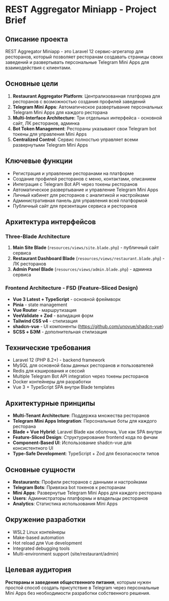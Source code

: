 # REST Aggregator Miniapp - Project Brief

## Описание проекта
REST Aggregator Miniapp - это Laravel 12 сервис-агрегатор для ресторанов, который позволяет ресторанам создавать страницы своих заведений и развертывать персональные Telegram Mini Apps для взаимодействия с клиентами.

## Основные цели
1. **Restaurant Aggregator Platform**: Централизованная платформа для ресторанов с возможностью создания профилей заведений
2. **Telegram Mini Apps**: Автоматическое развертывание персональных Telegram Mini Apps для каждого ресторана
3. **Multi-Interface Architecture**: Три отдельных интерфейса - основной сайт, ЛК ресторанов, админка
4. **Bot Token Management**: Рестораны указывают свои Telegram bot токены для управления Mini Apps
5. **Centralized Control**: Сервис полностью управляет всеми развернутыми Telegram Mini Apps

## Ключевые функции
- Регистрация и управление ресторанами на платформе
- Создание профилей ресторанов с меню, контактами, описанием
- Интеграция с Telegram Bot API через токены ресторанов
- Автоматическое развертывание и управление Telegram Mini Apps
- Личный кабинет для ресторанов с аналитикой и настройками
- Административная панель для управления всей платформой
- Публичный сайт для презентации сервиса и ресторанов

## Архитектура интерфейсов
### Three-Blade Architecture
1. **Main Site Blade** (`resources/views/site.blade.php`) - публичный сайт сервиса
2. **Restaurant Dashboard Blade** (`resources/views/restaurant.blade.php`) - ЛК ресторанов  
3. **Admin Panel Blade** (`resources/views/admin.blade.php`) - админка сервиса

### Frontend Architecture - FSD (Feature-Sliced Design)
- **Vue 3 Latest + TypeScript** - основной фреймворк
- **Pinia** - state management
- **Vue Router** - маршрутизация  
- **VeeValidate + Zod** - валидация форм
- **Tailwind CSS v4** - стилизация
- **shadcn-vue** - UI компоненты (https://github.com/unovue/shadcn-vue)
- **SCSS + БЭМ** - дополнительная стилизация

## Технические требования
- Laravel 12 (PHP 8.2+) - backend framework
- MySQL для основной базы данных ресторанов и пользователей  
- Redis для кэширования и сессий
- Multiple Telegram Bot API integration через токены ресторанов
- Docker контейнеры для разработки
- Vue 3 + TypeScript SPA внутри Blade templates

## Архитектурные принципы
- **Multi-Tenant Architecture**: Поддержка множества ресторанов
- **Telegram Mini Apps Integration**: Персональные боты для каждого ресторана
- **Blade + Vue Hybrid**: Laravel Blade как оболочка, Vue как SPA внутри
- **Feature-Sliced Design**: Структурирование frontend кода по фичам
- **Component-Based UI**: Использование shadcn-vue для консистентного UI
- **Type-Safe Development**: TypeScript + Zod для безопасности типов

## Основные сущности
- **Restaurants**: Профили ресторанов с данными и настройками
- **Telegram Bots**: Привязка bot токенов к ресторанам
- **Mini Apps**: Развернутые Telegram Mini Apps для каждого ресторана  
- **Users**: Администраторы платформы и владельцы ресторанов
- **Analytics**: Статистика использования Mini Apps

## Окружение разработки
- WSL2 Linux контейнеры
- Make-based automation  
- Hot reload для Vue development
- Integrated debugging tools
- Multi-environment support (site/restaurant/admin)

## Целевая аудитория
**Рестораны и заведения общественного питания**, которым нужен простой способ создать присутствие в Telegram через персональные Mini Apps без необходимости разработки собственного решения. 